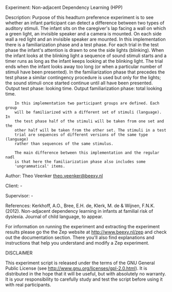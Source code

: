 Experiment:
        Non-adjacent Dependency Learning (HPP)

Description:
        Purpose of this headturn preference experiment is to see whether an 
        infant participant can detect a difference between two types of 
        auditory stimuli. The infant sits on the caregiver's lap facing a 
        wall on which a green light, an invisible speaker and a camera is 
        mounted. On each side wall a red light and an invisible speaker are 
        mounted. In this implementation there is a familiarization phase and
        a test phase. For each trial in the test phase the infant's attention 
        is drawn to one the side lights (blinking). When the infant looks at 
        the blinking light a sequence of sound stimuli starts and a timer runs
        as long as the infant keeps looking at the blinking light. The trial 
        ends when the infant looks away too long (or when a particular number
        of stimuli have been presented). In the familiarization phase that 
        precedes the test phase a similar contingency procedure is used but 
        only for the lights; the sound stimuli once started continue until 
        all have been presented. Output test phase: looking time. Output 
        familiarization phase: total looking time.

        In this implementation two participant groups are defined. Each group
        will be familiarized with a different set of stimuli (language). In
        the test phase half of the stimuli will be taken from one set and the
        other half will be taken from the other set. The stimuli in a test
        trial are sequences of different versions of the same type (language)
        rather than sequences of the same stimulus.

        The main difference between this implementation and the regular nadl
        is that here the familiarization phase also includes some 
        'ungrammatical' items.

Author:
        Theo Veenker <theo.veenker@beexy.nl>

Client:
        -

Supervisor:
        -

References:
        Kerkhoff, A.O., Bree, E.H. de, Klerk, M. de & Wijnen, F.N.K. (2012).
          Non-adjacent dependency learning in infants at familial risk of 
          dyslexia.
          Journal of child language, to appear.


For information on running the experiment and extracting the experiment
results please go the the Zep website at http://www.beexy.nl/zep and check 
out the documentation section. There you'll also find explanations and 
instructions that help you understand and modify a Zep experiment.


DISCLAIMER

This experiment script is released under the terms of the GNU General Public
License (see http://www.gnu.org/licenses/gpl-2.0.html). It is distributed in
the hope that it will be useful, but with absolutely no warranty. It is your
responsibility to carefully study and test the script before using it with 
real participants.

